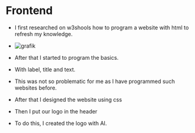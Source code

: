 # Frontend 
* I first researched on w3shools how to program a website with html to refresh my knowledge.
* ![grafik](https://github.com/user-attachments/assets/c2a6c5ce-355e-4f96-9a65-1d1870221fcb)

* After that I started to program the basics.
* With label, title and text.
* This was not so problematic for me as I have programmed such websites before.
* After that I designed the website using css
* Then I put our logo in the header
* To do this, I created the logo with AI. 
